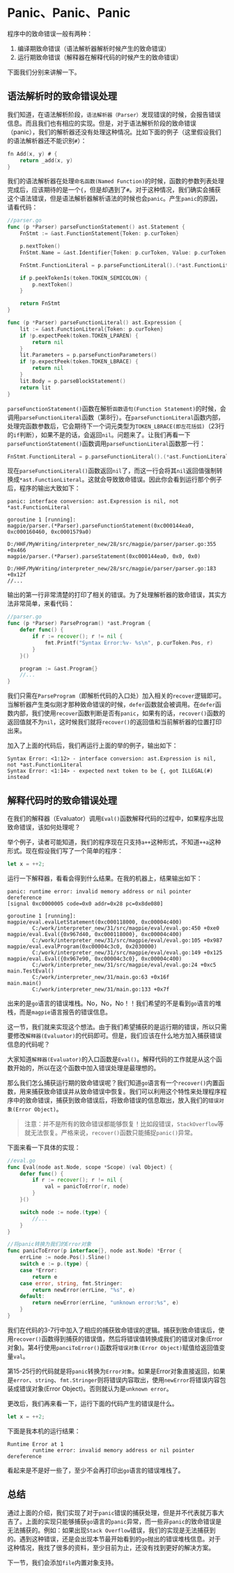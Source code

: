 # Panic、Panic、Panic

程序中的致命错误一般有两种：

1. 编译期致命错误（语法解析器解析时候产生的致命错误）
2. 运行期致命错误（解释器在解释代码的时候产生的致命错误）

下面我们分别来讲解一下。



## 语法解析时的致命错误处理

我们知道，在语法解析阶段，`语法解析器（Parser）`发现错误的时候，会报告错误信息。而且我们也有相应的实现。但是，对于语法解析阶段的致命错误（panic），我们的解析器还没有处理这种情况。比如下面的例子（这里假设我们的语法解析器还不能识别`#`）：

```go
fn Add(x, y) # {
    return _add(x, y)
}
```

我们的语法解析器在处理`命名函数(Named Function)`的时候，函数的参数列表处理完成后，应该期待的是一个`{`，但是却遇到了`#`。对于这种情况，我们确实会捕获这个语法错误，但是语法解析器解析语法的时候也会`panic`。产生`panic`的原因，请看代码：

```go
//parser.go
func (p *Parser) parseFunctionStatement() ast.Statement {
	FnStmt := &ast.FunctionStatement{Token: p.curToken}

	p.nextToken()
	FnStmt.Name = &ast.Identifier{Token: p.curToken, Value: p.curToken.Literal}

	FnStmt.FunctionLiteral = p.parseFunctionLiteral().(*ast.FunctionLiteral)

	if p.peekTokenIs(token.TOKEN_SEMICOLON) {
		p.nextToken()
	}

	return FnStmt
}

func (p *Parser) parseFunctionLiteral() ast.Expression {
	lit := &ast.FunctionLiteral{Token: p.curToken}
	if !p.expectPeek(token.TOKEN_LPAREN) {
		return nil
	}
	lit.Parameters = p.parseFunctionParameters()
	if !p.expectPeek(token.TOKEN_LBRACE) {
		return nil
	}
	lit.Body = p.parseBlockStatement()
	return lit
}
```

`parseFunctionStatement()`函数在解析`函数语句(Function Statement)`的时候，会调用`parseFunctionLiteral`函数（第8行）。在`parseFunctionLiteral`函数内部，处理完函数参数后，它会期待下一个词元类型为`TOKEN_LBRACE(即左花括弧)`（23行的`if`判断），如果不是的话，会返回`nil`。问题来了。让我们再看一下`parseFunctionStatement()`函数调用`parseFunctionLiteral`函数那一行：

```go
FnStmt.FunctionLiteral = p.parseFunctionLiteral().(*ast.FunctionLiteral)
```

现在`parseFunctionLiteral()`函数返回`nil`了，而这一行会将其`nil`返回值强制转换成`*ast.FunctionLiteral`。这就会导致致命错误。因此你会看到运行那个例子后，程序的输出大致如下：

```
panic: interface conversion: ast.Expression is nil, not *ast.FunctionLiteral

goroutine 1 [running]:
magpie/parser.(*Parser).parseFunctionStatement(0xc000144ea0, 0xc000160460, 0xc0001579a0)
        D:/HHF/MyWriting/interpreter_new/28/src/magpie/parser/parser.go:355 +0x466
magpie/parser.(*Parser).parseStatement(0xc000144ea0, 0x0, 0x0)
        D:/HHF/MyWriting/interpreter_new/28/src/magpie/parser/parser.go:183 +0x12f
//...

```

输出的第一行非常清楚的打印了相关的错误。为了处理解析器的致命错误，其实方法非常简单，来看代码：

```go
//parser.go
func (p *Parser) ParseProgram() *ast.Program {
	defer func() {
		if r := recover(); r != nil {
			fmt.Printf("Syntax Error:%v- %s\n", p.curToken.Pos, r)
		}
	}()

	program := &ast.Program{}
	//...
}
```

我们只需在`ParseProgram`（即解析代码的入口处）加入相关的`recover`逻辑即可。当解析器产生类似刚才那种致命错误的时候，`defer`函数就会被调用。在`defer`函数内部，我们使用`recover`函数判断是否有`panic`，如果有的话，`recover()`函数的返回值就不为`nil`，这时候我们就将`recover()`的返回值和当前解析器的位置打印出来。

加入了上面的代码后，我们再运行上面的举的例子，输出如下：

```
Syntax Error: <1:12> - interface conversion: ast.Expression is nil, not *ast.FunctionLiteral
Syntax Error: <1:14> - expected next token to be {, got ILLEGAL(#) instead
```



## 解释代码时的致命错误处理

在我们的解释器（Evaluator）调用`Eval()`函数解释代码的过程中，如果程序出现致命错误，该如何处理呢？

举个例子，读者可能知道，我们的程序现在只支持`a++`这种形式，不知道`++a`这种形式。现在假设我们写了一个简单的程序：

```javascript
let x = ++2;
```

运行一下解释器，看看会得到什么结果。在我的机器上，结果输出如下：

```
panic: runtime error: invalid memory address or nil pointer dereference
[signal 0xc0000005 code=0x0 addr=0x28 pc=0x8de080]

goroutine 1 [running]:
magpie/eval.evalLetStatement(0xc000118000, 0xc00004c400)
        C:/work/interpreter_new/31/src/magpie/eval/eval.go:450 +0xe0
magpie/eval.Eval({0x967d40, 0xc000118000}, 0xc00004c400)
        C:/work/interpreter_new/31/src/magpie/eval/eval.go:105 +0x987
magpie/eval.evalProgram(0xc00004c3c0, 0x2030000)
        C:/work/interpreter_new/31/src/magpie/eval/eval.go:149 +0x125
magpie/eval.Eval({0x967e90, 0xc00004c3c0}, 0xc00004c400)
        C:/work/interpreter_new/31/src/magpie/eval/eval.go:24 +0xc5
main.TestEval()
        C:/work/interpreter_new/31/main.go:63 +0x16f
main.main()
        C:/work/interpreter_new/31/main.go:133 +0x7f
```

出来的是`go`语言的错误堆栈。No，No，No！！我们希望的不是看到`go`语言的堆栈，而是`magpie`语言报告的错误信息。

这一节，我们就来实现这个想法。由于我们希望捕获的是运行期的错误，所以只需要修改`解释器(Evaluator)`的代码即可。但是，我们应该在什么地方加入捕获错误信息的代码呢？

大家知道`解释器(Evaluator)`的入口函数是`Eval()`。解释代码的工作就是从这个函数开始的，所以在这个函数中加入错误处理是最理想的。

那么我们怎么捕获运行期的致命错误呢？我们知道`go`语言有一个`recover()`内置函数，用来捕获致命错误并从致命错误中恢复。我们可以利用这个特性来处理程序程序中的致命错误，捕获到致命错误后，将致命错误的信息取出，放入我们的`错误对象(Error Object)`。

> 注意：并不是所有的致命错误都能够恢复！比如段错误，`StackOverflow`等就无法恢复。严格来说，`recover()`函数只能捕捉`panic()`异常。

下面来看一下具体的实现：

```go
//eval.go
func Eval(node ast.Node, scope *Scope) (val Object) {
	defer func() {
		if r := recover(); r != nil {
			val = panicToError(r, node)
		}
	}()

    switch node := node.(type) {
        //...
    }
}

//将panic转换为我们的Error对象
func panicToError(p interface{}, node ast.Node) *Error {
	errLine := node.Pos().Sline()
	switch e := p.(type) {
	case *Error:
		return e
	case error, string, fmt.Stringer:
		return newError(errLine, "%s", e)
	default:
		return newError(errLine, "unknown error:%s", e)
	}
}
```

我们在代码的3-7行中加入了相应的捕获致命错误的逻辑。捕获到致命错误后，使用`recover()`函数得到捕获的错误值，然后将错误值转换成我们的错误对象(Error对象)。第4行使用`panciToError()`函数将`错误对象(Error Object)`赋值给返回值变量`val`。

第15-25行的代码就是将`panic`转换为`Error对象`。如果是Error对象直接返回，如果是`error`、`string`、`fmt.Stringer`则将错误内容取出，使用`newError`将错误内容包装成错误对象(Error Object)。否则就认为是`unknown error`。

更改后，我们再来看一下，运行下面的代码产生的错误是什么。

```javascript
let x = ++2;
```

下面是我本机的运行结果：

```
Runtime Error at 1
        runtime error: invalid memory address or nil pointer dereference
```

看起来是不是好一些了，至少不会再打印出`go`语言的错误堆栈了。



## 总结

通过上面的介绍，我们实现了对于`panic`错误的捕获处理，但是并不代表就万事大吉了。上面的实现只能够捕获`go`语言的`panic`异常，而一些非`panic`的致命错误是无法捕获的。例如：如果出现`Stack Overflow`错误，我们的实现是无法捕获到的。遇到这种错误，还是会出现本节最开始看到的`go`抛出的错误堆栈信息。对于这种情况，我找了很多的资料，至少目前为止，还没有找到更好的解决方案。



下一节，我们会添加`file`内置对象支持。
